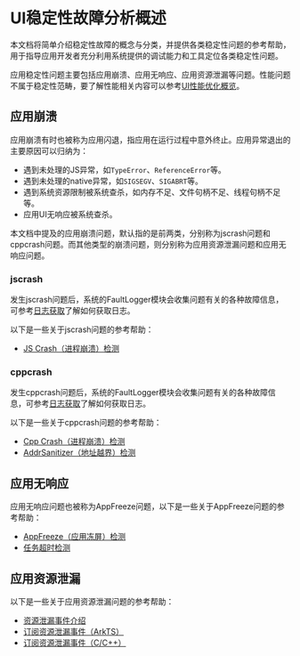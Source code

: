 # UI稳定性故障分析概述

本文档将简单介绍稳定性故障的概念与分类，并提供各类稳定性问题的参考帮助，用于指导应用开发者充分利用系统提供的调试能力和工具定位各类稳定性问题。

应用稳定性问题主要包括应用崩溃、应用无响应、应用资源泄漏等问题。性能问题不属于稳定性范畴，要了解性能相关内容可以参考[UI性能优化概览](ui-performance-overview.md)。

<!--RP1-->
<!--RP1End-->

## 应用崩溃

应用崩溃有时也被称为应用闪退，指应用在运行过程中意外终止。应用异常退出的主要原因可以归纳为：

- 遇到未处理的JS异常，如`TypeError`、`ReferenceError`等。
- 遇到未处理的native异常，如`SIGSEGV`、`SIGABRT`等。
- 遇到系统资源限制被系统查杀，如内存不足、文件句柄不足、线程句柄不足等。
- 应用UI无响应被系统查杀。

本文档中提及的应用崩溃问题，默认指的是前两类，分别称为jscrash问题和cppcrash问题。而其他类型的崩溃问题，则分别称为应用资源泄漏问题和应用无响应问题。

### jscrash

发生jscrash问题后，系统的FaultLogger模块会收集问题有关的各种故障信息，可参考[日志获取](../dfx/jscrash-guidelines.md#日志获取)了解如何获取日志。

以下是一些关于jscrash问题的参考帮助：

- [JS Crash（进程崩溃）检测](../dfx/jscrash-guidelines.md)

### cppcrash

发生cppcrash问题后，系统的FaultLogger模块会收集问题有关的各种故障信息，可参考[日志获取](../dfx/cppcrash-guidelines.md#日志获取)了解如何获取日志。

以下是一些关于cppcrash问题的参考帮助：

- [Cpp Crash（进程崩溃）检测](../dfx/cppcrash-guidelines.md)
- [AddrSanitizer（地址越界）检测](../dfx/address-sanitizer-guidelines.md)
<!--RP1-->
<!--RP1End-->

## 应用无响应

应用无响应问题也被称为AppFreeze问题，以下是一些关于AppFreeze问题的参考帮助：

- [AppFreeze（应用冻屏）检测](../dfx/appfreeze-guidelines.md)
- [任务超时检测](../dfx/apptask-timeout-guidelines.md)
<!--RP1-->
<!--RP1End-->

## 应用资源泄漏

以下是一些关于应用资源泄漏问题的参考帮助：

- [资源泄漏事件介绍](../dfx/hiappevent-watcher-resourceleak-events.md)
- [订阅资源泄漏事件（ArkTS）](../dfx/hiappevent-watcher-resourceleak-events-arkts.md)
- [订阅资源泄漏事件（C/C++）](../dfx/hiappevent-watcher-resourceleak-events-ndk.md)
<!--RP1-->
<!--RP1End-->
